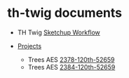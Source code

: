 # th-twig documents

- TH Twig [Sketchup Workflow](./sketchup)

- [Projects](../projects.md)
  - Trees AES [2378-120th-52659](../2378-120th-52659/)
  - Trees AES [2384-120th-52659](../2384-120th-52659/)
